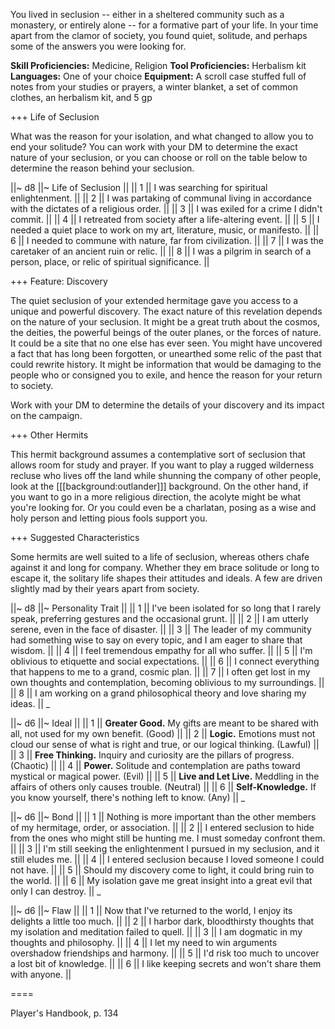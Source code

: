 You lived in seclusion -- either in a sheltered community such as a monastery, or entirely alone -- for a formative part of your life. In your time apart from the clamor of society, you found quiet, solitude, and perhaps some of the answers you were looking for.

**Skill Proficiencies:** Medicine, Religion
**Tool Proficiencies:** Herbalism kit
**Languages:** One of your choice
**Equipment:** A scroll case stuffed full of notes from your studies or prayers, a winter blanket, a set of common clothes, an herbalism kit, and 5 gp

+++ Life of Seclusion

What was the reason for your isolation, and what changed to allow you to end your solitude? You can work with your DM to determine the exact nature of your seclusion, or you can choose or roll on the table below to determine the reason behind your seclusion.

||~ d8 ||~ Life of Seclusion ||
|| 1 || I was searching for spiritual enlightenment. ||
|| 2 || I was partaking of communal living in accordance with the dictates of a religious order. ||
|| 3 || I was exiled for a crime I didn't commit. ||
|| 4 || I retreated from society after a life-altering event. ||
|| 5 || I needed a quiet place to work on my art, literature, music, or manifesto. ||
|| 6 || I needed to commune with nature, far from civilization. ||
|| 7 || I was the caretaker of an ancient ruin or relic. ||
|| 8 || I was a pilgrim in search of a person, place, or relic of spiritual significance. ||

+++ Feature: Discovery

The quiet seclusion of your extended hermitage gave you access to a unique and powerful discovery. The exact nature of this revelation depends on the nature of your seclusion. It might be a great truth about the cosmos, the deities, the powerful beings of the outer planes, or the forces of nature. It could be a site that no one else has ever seen. You might have uncovered a fact that has long been forgotten, or unearthed some relic of the past that could rewrite history. It might be information that would be damaging to the people who or consigned you to exile, and hence the reason for your return to society.

Work with your DM to determine the details of your discovery and its impact on the campaign.

+++ Other Hermits

This hermit background assumes a contemplative sort of seclusion that allows room for study and prayer. If you want to play a rugged wilderness recluse who lives off the land while shunning the company of other people, look at the [[[background:outlander]]] background. On the other hand, if you want to go in a more religious direction, the acolyte might be what you're looking for. Or you could even be a charlatan, posing as a wise and holy person and letting pious fools support you.

+++ Suggested Characteristics

Some hermits are well suited to a life of seclusion, whereas others chafe against it and long for company. Whether they em brace solitude or long to escape it, the solitary life shapes their attitudes and ideals. A few are driven slightly mad by their years apart from society.

||~ d8 ||~ Personality Trait ||
|| 1 || I've been isolated for so long that I rarely speak, preferring gestures and the occasional grunt. ||
|| 2 || I am utterly serene, even in the face of disaster. ||
|| 3 || The leader of my community had something wise to say on every topic, and I am eager to share that wisdom. ||
|| 4 || I feel tremendous empathy for all who suffer. ||
|| 5 || I'm oblivious to etiquette and social expectations. ||
|| 6 || I connect everything that happens to me to a grand, cosmic plan. ||
|| 7 || I often get lost in my own thoughts and contemplation, becoming oblivious to my surroundings. ||
|| 8 || I am working on a grand philosophical theory and love sharing my ideas. ||
 _

||~ d6 ||~ Ideal ||
|| 1 || **Greater Good.** My gifts are meant to be shared with all, not used for my own benefit. (Good) ||
|| 2 || **Logic.** Emotions must not cloud our sense of what is right and true, or our logical thinking. (Lawful) ||
|| 3 || **Free Thinking.** Inquiry and curiosity are the pillars of progress. (Chaotic) ||
|| 4 || **Power.** Solitude and contemplation are paths toward mystical or magical power. (Evil) ||
|| 5 || **Live and Let Live.** Meddling in the affairs of others only causes trouble. (Neutral) ||
|| 6 || **Self-Knowledge.** If you know yourself, there's nothing left to know. (Any) ||
 _

||~ d6 ||~ Bond ||
|| 1 || Nothing is more important than the other members of my hermitage, order, or association. ||
|| 2 || I entered seclusion to hide from the ones who might still be hunting me. I must someday confront them. ||
|| 3 || I'm still seeking the enlightenment I pursued in my seclusion, and it still eludes me. ||
|| 4 || I entered seclusion because I loved someone I could not have. ||
|| 5 || Should my discovery come to light, it could bring ruin to the world. ||
|| 6 || My isolation gave me great insight into a great evil that only I can destroy. ||
 _

||~ d6 ||~ Flaw ||
|| 1 || Now that I've returned to the world, I enjoy its delights a little too much. ||
|| 2 || I harbor dark, bloodthirsty thoughts that my isolation and meditation failed to quell. ||
|| 3 || I am dogmatic in my thoughts and philosophy. ||
|| 4 || I let my need to win arguments overshadow friendships and harmony. ||
|| 5 || I'd risk too much to uncover a lost bit of knowledge. ||
|| 6 || I like keeping secrets and won't share them with anyone. ||

====

Player's Handbook, p. 134